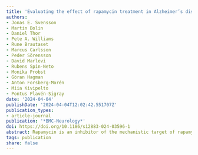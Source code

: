 ```yaml
---
title: 'Evaluating the effect of rapamycin treatment in Alzheimer’s disease and aging using in vivo imaging: the ERAP phase IIa clinical study protocol'
authors:
- Jonas E. Svensson
- Martin Bolin
- Daniel Thor
- Pete A. Williams
- Rune Brautaset
- Marcus Carlsson
- Peder Sörensson
- David Marlevi
- Rubens Spin-Neto
- Monika Probst
- Göran Hagman
- Anton Forsberg-Morén
- Miia Kivipelto
- Pontus Plavén-Sigray
date: '2024-04-04'
publishDate: '2024-04-04T12:02:42.551707Z'
publication_types:
- article-journal
publication: '*BMC-Neurology*'
doi: https://doi.org/10.1186/s12883-024-03596-1
abstract: Rapamycin is an inhibitor of the mechanistic target of rapamycin (mTOR) protein kinase, and preclinical data demonstrate that it is a promising candidate for a general gero- and neuroprotective treatment in humans. Results from mouse models of Alzheimer’s disease have shown beneficial effects of rapamycin, including preventing or reversing cognitive deficits, reducing amyloid oligomers and tauopathies and normalizing synaptic plasticity and cerebral glucose uptake. The “Evaluating Rapamycin Treatment in Alzheimer’s Disease using Positron Emission Tomography” (ERAP) trial aims to test if these results translate to humans through evaluating the change in cerebral glucose uptake following six months of rapamycin treatment in participants with early-stage Alzheimer’s disease. ERAP is a six-month-long, single-arm, open-label, phase IIa biomarker-driven study evaluating if the drug rapamycin can be repurposed to treat Alzheimer’s disease. Fifteen patients will be included and treated with a weekly dose of 7 mg rapamycin for six months. The primary endpoint will be change in cerebral glucose uptake, measured using [18F]FDG positron emission tomography. Secondary endpoints include changes in cognitive measures, markers in cerebrospinal fluid as well as cerebral blood flow measured using magnetic resonance imaging. As exploratory outcomes, the study will assess change in multiple age-related pathological processes, such as periodontal inflammation, retinal degeneration, bone mineral density loss, atherosclerosis and decreased cardiac function.The ERAP study is a clinical trial using in vivo imaging biomarkers to assess the repurposing of rapamycin for the treatment of Alzheimer’s disease. If successful, the study would provide a strong rationale for large-scale evaluation of mTOR-inhibitors as a potential disease-modifying treatment in Alzheimer’s disease.
tags: publication
share: false
---
```

